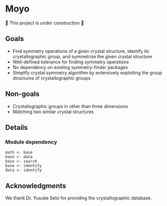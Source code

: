 # Moyo

🚧 This project is under construction 🚧

## Goals
-  Find symmetry operations of a given crystal structure, identify its crystallographic group, and symmetrize the given crystal structure
- Well-defined tolerance for finding symmetry operations
- No dependency on existing symmetry-finder packages
- Simplify crystal symmetry algorithm by extensively exploiting the group structures of crystallographic groups

## Non-goals
- Crystallographic groups in other than three dimensions
- Matching two similar crystal structures

## Details

### Module dependency

```
math <- base
base <- data
base <- search
base <- identify
data <- identify
```

## Acknowledgments

We thank Dr. Yusuke Seto for providing the crystallographic database.
